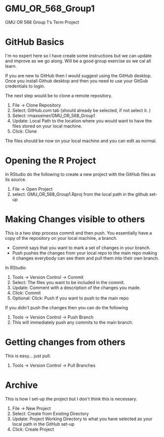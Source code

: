 # GMU_OR_568_Group1
GMU OR 568 Group 1's Term Project

# GitHub Basics
I'm no expert here so I have create some instructions but we can update and improve as we go along.  Will be a good group exercise so we cal all learn. 

If you are new to GitHub then I would suggest using the GitHub desktop.  Once you install Github desktop and then you need to use your GitGub credentials to login.

The next step would be to clone a remote repository. 
1. File -> Clone Repository
2. Select: GitHub.com tab (should already be selected, if not select it. )
3. Select: rmaxseiner/GMU_OR_568_Group1
4. Update: Local Path to the location where you would want to have the files stored on your local machine. 
5. Click: Clone

The files should be now on your local machine and you can edit as normal. 

# Opening the R Project
In RStudio do the following to create a new project with the GitHub files as its source. 
1. File -> Open Project 
2. select: GMU_OR_568_Group1.Rproj from the local path in the github set-up

# Making Changes visible to others
This is a two step process commit and then push. You essentially have a copy of the repository on your local machine, a branch.  
- Commit says that you want to mark a set of changes in your branch. 
- Push pushes the changes from your local repo to the main repo making it changes everybody can see them and pull them into their own branch.

In RStudio
1. Tools -> Version Control -> Commit
2. Select: The files you want to be included in the commit. 
3. Update: Comment with a description of the changes you made. 
4. Click: Commit 
5. Optional: Click: Push if you want to push to the main repo

If you didn't push the changes then you can do the following 
1. Tools -> Version Control -> Push Branch 
2. This will immediately push any commits to the main branch.

# Getting changes from others
This is easy... just pull.  
1. Tools -> Version Control -> Pull Branches

# Archive
This is how I set-up the project but I don't think this is necessary. 
1. File -> New Project
2. Select: Create from Existing Directory
3. Update: Project Working Directory to what you have selected as your local path in the GitHub set-up
4. Click: Create Project





